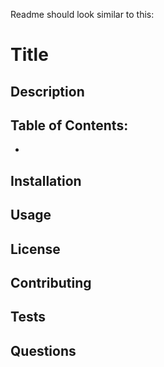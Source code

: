 Readme should look similar to this: 

# Title

## Description

## Table of Contents:
- 

## Installation

## Usage

## License

## Contributing

## Tests

## Questions

